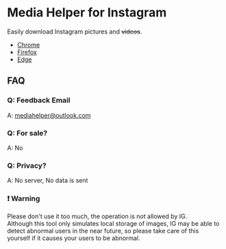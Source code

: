 # Media Helper for Instagram

Easily download Instagram pictures and ~~videos~~.  

- [Chrome](https://chrome.google.com/webstore/detail/media-helper/albdnahmanonkmhoamgfjbjgbjabbiid)
- [Firefox](https://addons.mozilla.org/firefox/addon/media-helper)
- [Edge](https://microsoftedge.microsoft.com/addons/detail/media-helper/mjhicbkbndanmlapmmcchbchikagjaoi)


## FAQ

### Q: Feedback Email
A: mediahelper@outlook.com

### Q: For sale?
A: No

### Q: Privacy?
A: No server, No data is sent

### ❗️ Warning
Please don't use it too much, the operation is not allowed by IG.  
Although this tool only simulates local storage of images, IG may be able to detect abnormal users in the near future, so please take care of this yourself if it causes your users to be abnormal.  
